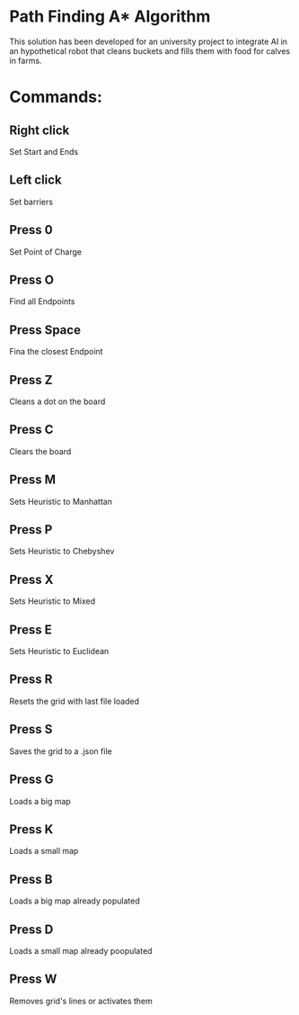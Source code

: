 # Path Finding A* Algorithm

This solution has been developed for an university project to integrate AI in an hypothetical robot that cleans buckets and fills them with food for calves in farms.

# Commands:

## Right click
Set Start and Ends

## Left click
Set barriers

## Press 0
Set Point of Charge

## Press O
Find all Endpoints

## Press Space
Fina the closest Endpoint

## Press Z
Cleans a dot on the board

## Press C
Clears the board

## Press M
Sets Heuristic to Manhattan

## Press P
Sets Heuristic to Chebyshev

## Press X
Sets Heuristic to Mixed

## Press E
Sets Heuristic to Euclidean

## Press R
Resets the grid with last file loaded

## Press S
Saves the grid to a .json file

## Press G
Loads a big map

## Press K
Loads a small map

## Press B
Loads a big map already populated

## Press D
Loads a small map already poopulated

## Press W
Removes grid's lines or activates them


